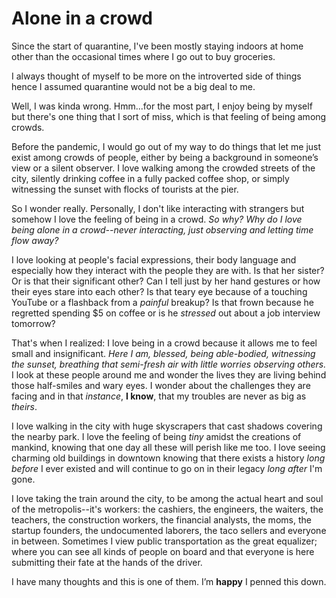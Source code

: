 # Alone in a crowd

Since the start of quarantine, I've been mostly staying indoors at home other than the occasional times where I go out to buy groceries.

I always thought of myself to be more on the introverted side of things hence I assumed quarantine would not be a big deal to me.

Well, I was kinda wrong.  Hmm...for the most part, I enjoy being by myself but there's one thing that I sort of miss, which is that feeling of being among crowds.

Before the pandemic, I would go out of my way to do things that let me just exist among crowds of people, either by being a background in someone’s view or a silent observer.  I love walking among the crowded streets of the city, silently drinking coffee in a fully packed coffee shop, or simply witnessing the sunset with flocks of tourists at the pier.

So I wonder really.  Personally, I don't like interacting with strangers but somehow I love the feeling of being in a crowd.  _So why? Why do I love being alone in a crowd--never interacting, just observing and letting time flow away?_

I love looking at people's facial expressions, their body language and especially how they interact with the people they are with.  Is that her sister? Or is that their significant other?  Can I tell just by her hand gestures or how their eyes stare into each other?  Is that teary eye because of a touching YouTube or a flashback from a _painful_ breakup?  Is that frown because he regretted spending $5 on coffee or is he _stressed_ out about a job interview tomorrow?

That's when I realized: I love being in a crowd because it allows me to feel small and insignificant.  _Here I am, blessed, being able-bodied, witnessing the sunset, breathing that semi-fresh air with little worries observing others._  I look at these people around me and wonder the lives they are living behind those half-smiles and wary eyes.  I wonder about the challenges they are facing and in that _instance_, **I know**, that my troubles are never as big as _theirs_.

I love walking in the city with huge skyscrapers that cast shadows covering the nearby park.  I love the feeling of being _tiny_ amidst the creations of mankind, knowing that one day all these will perish like me too.  I love seeing charming old buildings in downtown knowing that there exists a history _long before_ I ever existed and will continue to go on in their legacy _long after_ I'm gone.

I love taking the train around the city, to be among the actual heart and soul of the metropolis--it's workers: the cashiers, the engineers, the waiters, the teachers, the construction workers, the financial analysts, the moms, the startup founders, the undocumented laborers, the taco sellers and everyone in between.  Sometimes I view public transportation as the great equalizer; where you can see all kinds of people on board and that everyone is here submitting their fate at the hands of the driver.  

I have many thoughts and this is one of them.  I’m **happy** I penned this down.
